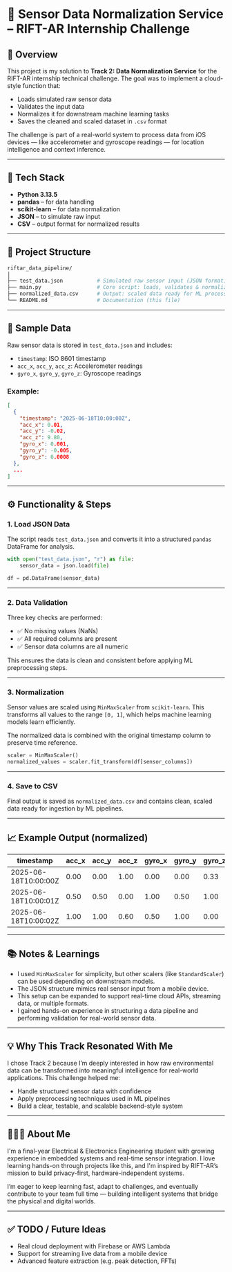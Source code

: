 # 🚀 Sensor Data Normalization Service – RIFT-AR Internship Challenge

## 📌 Overview

This project is my solution to **Track 2: Data Normalization Service** for the RIFT-AR internship technical challenge. The goal was to implement a cloud-style function that:

- Loads simulated raw sensor data  
- Validates the input data  
- Normalizes it for downstream machine learning tasks  
- Saves the cleaned and scaled dataset in `.csv` format  

The challenge is part of a real-world system to process data from iOS devices — like accelerometer and gyroscope readings — for location intelligence and context inference.

---

## 🧰 Tech Stack

- **Python 3.13.5**
- **pandas** – for data handling
- **scikit-learn** – for data normalization
- **JSON** – to simulate raw input
- **CSV** – output format for normalized results

---

## 📂 Project Structure

```bash
riftar_data_pipeline/
│
├── test_data.json           # Simulated raw sensor input (JSON format)
├── main.py                  # Core script: loads, validates & normalizes data
├── normalized_data.csv      # Output: scaled data ready for ML processing
└── README.md                # Documentation (this file)
```

---

## 🧪 Sample Data

Raw sensor data is stored in `test_data.json` and includes:

- `timestamp`: ISO 8601 timestamp  
- `acc_x`, `acc_y`, `acc_z`: Accelerometer readings  
- `gyro_x`, `gyro_y`, `gyro_z`: Gyroscope readings  

### Example:
```json
[
  {
    "timestamp": "2025-06-18T10:00:00Z",
    "acc_x": 0.01,
    "acc_y": -0.02,
    "acc_z": 9.80,
    "gyro_x": 0.001,
    "gyro_y": -0.005,
    "gyro_z": 0.0008
  },
  ...
]
```

---

## ⚙️ Functionality & Steps

### 1. **Load JSON Data**

The script reads `test_data.json` and converts it into a structured `pandas` DataFrame for analysis.

```python
with open("test_data.json", "r") as file:
    sensor_data = json.load(file)

df = pd.DataFrame(sensor_data)
```

---

### 2. **Data Validation**

Three key checks are performed:
- ✅ No missing values (NaNs)
- ✅ All required columns are present
- ✅ Sensor data columns are all numeric

This ensures the data is clean and consistent before applying ML preprocessing steps.

---

### 3. **Normalization**

Sensor values are scaled using `MinMaxScaler` from `scikit-learn`. This transforms all values to the range `[0, 1]`, which helps machine learning models learn efficiently.

The normalized data is combined with the original timestamp column to preserve time reference.

```python
scaler = MinMaxScaler()
normalized_values = scaler.fit_transform(df[sensor_columns])
```

---

### 4. **Save to CSV**

Final output is saved as `normalized_data.csv` and contains clean, scaled data ready for ingestion by ML pipelines.

---

## 📈 Example Output (normalized)

| timestamp               | acc_x | acc_y | acc_z | gyro_x | gyro_y | gyro_z |
|------------------------|-------|-------|-------|--------|--------|--------|
| 2025-06-18T10:00:00Z   | 0.00  | 0.00  | 1.00  | 0.00   | 0.00   | 0.33   |
| 2025-06-18T10:00:01Z   | 0.50  | 0.50  | 0.00  | 1.00   | 0.50   | 1.00   |
| 2025-06-18T10:00:02Z   | 1.00  | 1.00  | 0.60  | 0.50   | 1.00   | 0.00   |

---

## 📚 Notes & Learnings

- I used `MinMaxScaler` for simplicity, but other scalers (like `StandardScaler`) can be used depending on downstream models.
- The JSON structure mimics real sensor input from a mobile device.
- This setup can be expanded to support real-time cloud APIs, streaming data, or multiple formats.
- I gained hands-on experience in structuring a data pipeline and performing validation for real-world sensor data.

---

## 💡 Why This Track Resonated With Me

I chose Track 2 because I’m deeply interested in how raw environmental data can be transformed into meaningful intelligence for real-world applications. This challenge helped me:

- Handle structured sensor data with confidence  
- Apply preprocessing techniques used in ML pipelines  
- Build a clear, testable, and scalable backend-style system  

---

## 🙋🏽‍♀️ About Me

I'm a final-year Electrical & Electronics Engineering student with growing experience in embedded systems and real-time sensor integration. I love learning hands-on through projects like this, and I'm inspired by RIFT-AR’s mission to build privacy-first, hardware-independent systems.

I’m eager to keep learning fast, adapt to challenges, and eventually contribute to your team full time — building intelligent systems that bridge the physical and digital worlds.

---

## ✅ TODO / Future Ideas

- Real cloud deployment with Firebase or AWS Lambda  
- Support for streaming live data from a mobile device  
- Advanced feature extraction (e.g. peak detection, FFTs)
